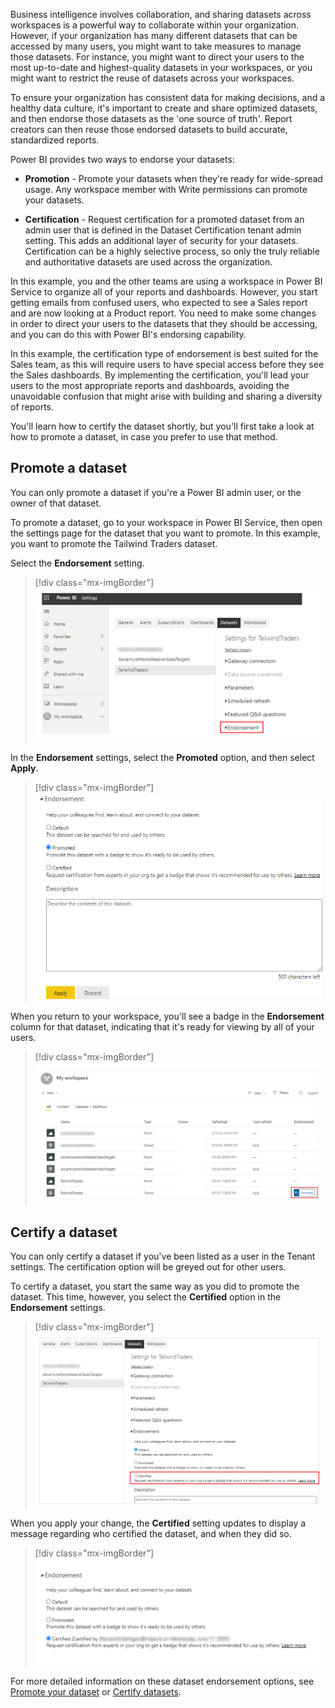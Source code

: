 Business intelligence involves collaboration, and sharing datasets across workspaces is a powerful way to collaborate within your organization. However, if your organization has many different datasets that can be accessed by many users, you might want to take measures to manage those datasets. For instance, you might want to direct your users to the most up-to-date and highest-quality datasets in your workspaces, or you might want to restrict the reuse of datasets across your workspaces.

To ensure your organization has consistent data for making decisions, and a healthy data culture, it's important to create and share optimized datasets, and then endorse those datasets as the 'one source of truth'. Report creators can then reuse those endorsed datasets to build accurate, standardized reports.

Power BI provides two ways to endorse your datasets:

-   **Promotion** - Promote your datasets when they're ready for wide-spread usage. Any workspace member with Write permissions can promote your datasets.

-   **Certification** - Request certification for a promoted dataset from an admin user that is defined in the Dataset Certification tenant admin setting. This adds an additional layer of security for your datasets. Certification can be a highly selective process, so only the truly reliable and authoritative datasets are used across the organization.

In this example, you and the other teams are using a workspace in Power BI Service to organize all of your reports and dashboards. However, you start getting emails from confused users, who expected to see a Sales report and are now looking at a Product report. You need to make some changes in order to direct your users to the datasets that they should be accessing, and you can do this with Power BI's endorsing capability.

In this example, the certification type of endorsement is best suited for the Sales team, as this will require users to have special access before they see the Sales dashboards. By implementing the certification, you'll lead your users to the most appropriate reports and dashboards, avoiding the unavoidable confusion that might arise with building and sharing a diversity of reports.

You'll learn how to certify the dataset shortly, but you'll first take a look at how to promote a dataset, in case you prefer to use that method.

## Promote a dataset 

You can only promote a dataset if you're a Power BI admin user, or the owner of that dataset.

To promote a dataset, go to your workspace in Power BI Service, then open the settings page for the dataset that you want to promote. In this example, you want to promote the Tailwind Traders dataset.

Select the **Endorsement** setting.

> [!div class="mx-imgBorder"]
> [![Select endorsement option](../media/7-select-endorsement-option-ssm.png)](../media/7-select-endorsement-option-ssm.png#lightbox)

In the **Endorsement** settings, select the **Promoted** option, and then select **Apply**.

> [!div class="mx-imgBorder"]
> [![Select endorsement settings](../media/7-select-endorsement-settings-ss.png)](../media/7-select-endorsement-settings-ss.png#lightbox)

When you return to your workspace, you'll see a badge in the **Endorsement** column for that dataset, indicating that it's ready for viewing by all of your users.

> [!div class="mx-imgBorder"]
> [![View promoted dataset badge](../media/7-promoted-dataset-badge-ssm.png)](../media/7-promoted-dataset-badge-ssm.png#lightbox)

## Certify a dataset 

You can only certify a dataset if you've been listed as a user in the Tenant settings. The certification option will be greyed out for other users.

To certify a dataset, you start the same way as you did to promote the dataset. This time, however, you select the **Certified** option in the **Endorsement** settings.

> [!div class="mx-imgBorder"]
> [![Select certified option](../media/7-select-certified-option-ssm.png)](../media/7-select-certified-option-ssm.png#lightbox)

When you apply your change, the **Certified** setting updates to display a message regarding who certified the dataset, and when they did so.

> [!div class="mx-imgBorder"]
> [![View certified message details](../media/7-view-certified-details-ss.png)](../media/7-view-certified-details-ss.png#lightbox)

For more detailed information on these dataset endorsement options, see [Promote your dataset](https://docs.microsoft.com/power-bi/service-datasets-promote/?azure-portal=true) or [Certify datasets](https://docs.microsoft.com/power-bi/service-datasets-certify/?azure-portal=true).
